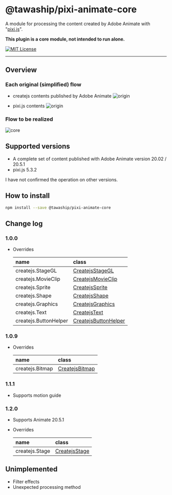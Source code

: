 # @tawaship/pixi-animate-core

A module for processing the content created by Adobe Animate with "[pixi.js](https://github.com/pixijs/pixi.js)".

**This plugin is a core module, not intended to run alone.**

[![MIT License](http://img.shields.io/badge/license-MIT-blue.svg?style=flat)](LICENSE)

---

## Overview

### Each original (simplified) flow

- createjs contents published by Adobe Animate
![origin](https://raw.githubusercontent.com/tawaship/pixi-animate-core/master/img/animate.png)

- pixi.js contents
![origin](https://raw.githubusercontent.com/tawaship/pixi-animate-core/master/img/pixi.png)

### Flow to be realized

![core](https://raw.githubusercontent.com/tawaship/pixi-animate-core/master/img/core.png)

## Supported versions

- A complete set of content published with Adobe Animate version 20.02 / 20.5.1
- pixi.js 5.3.2

I have not confirmed the operation on other versions.

## How to install

```sh
npm install --save @tawaship/pixi-animate-core
```

## Change log

### 1.0.0

- Overrides

	|name|class|
	|:--|:--|
	|createjs.StageGL|[CreatejsStageGL](https://tawaship.github.io/pixi-animate-core/classes/createjsstagegl.html)|
	|createjs.MovieClip|[CreatejsMovieClip](https://tawaship.github.io/pixi-animate-core/classes/createjsmovieclip.html)|
	|createjs.Sprite|[CreatejsSprite](https://tawaship.github.io/pixi-animate-core/classes/createjssprite.html)|
	|createjs.Shape|[CreatejsShape](https://tawaship.github.io/pixi-animate-core/classes/createjsshape.html)|
	|createjs.Graphics|[CreatejsGraphics](https://tawaship.github.io/pixi-animate-core/classes/createjsgraphics.html)|
	|createjs.Text|[CreatejsText](https://tawaship.github.io/pixi-animate-core/classes/createjstext.html)|
	|createjs.ButtonHelper|[CreatejsButtonHelper](https://tawaship.github.io/pixi-animate-core/classes/createjsbuttonhelper.html)

### 1.0.9

- Overrides

	|name|class|
	|:--|:--|
	|createjs.Bitmap|[CreatejsBitmap](https://tawaship.github.io/pixi-animate-core/classes/createjsbitmap.html)|

### 1.1.1

- Supports motion guide

### 1.2.0

- Supports Animate 20.5.1
- Overrides

	|name|class|
	|:--|:--|
	|createjs.Stage|[CreatejsStage](https://tawaship.github.io/pixi-animate-core/classes/createjsstage.html)|

## Unimplemented

- Filter effects
- Unexpected processing method